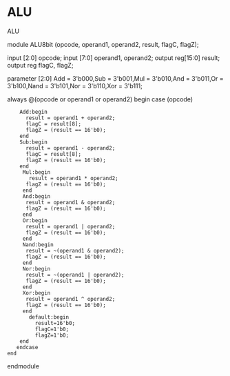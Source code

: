 # ALU
ALU 



module ALU8bit (opcode, operand1, operand2, result, flagC, flagZ);
  
  input [2:0] opcode;
  input [7:0] operand1, operand2;
  output reg[15:0] result;
  output reg flagC, flagZ;
  
  parameter [2:0] Add = 3'b000,Sub = 3'b001,Mul = 3'b010,And = 3'b011,Or = 3'b100,Nand = 3'b101,Nor = 3'b110,Xor = 3'b111;
  
  always @(opcode or operand1 or operand2)
    begin
      case (opcode)
        
        Add:begin
          result = operand1 + operand2;
          flagC = result[8];
          flagZ = (result == 16'b0);
        end
        Sub:begin
          result = operand1 - operand2;
          flagC = result[8];
          flagZ = (result == 16'b0);
        end
         Mul:begin
           result = operand1 * operand2;
          flagZ = (result == 16'b0);
         end
         And:begin
          result = operand1 & operand2;
          flagZ = (result == 16'b0);
         end
         Or:begin
          result = operand1 | operand2;
          flagZ = (result == 16'b0);
         end
         Nand:begin
          result = ~(operand1 & operand2);
          flagZ = (result == 16'b0);
         end
         Nor:begin
          result = ~(operand1 | operand2);
          flagZ = (result == 16'b0);
         end
         Xor:begin
          result = operand1 ^ operand2;
          flagZ = (result == 16'b0);
         end
           default:begin
             result=16'b0;
             flagC=1'b0;
             flagZ=1'b0;
        end
       endcase
    end 
endmodule 
